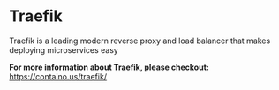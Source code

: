 # Traefik

Traefik is a leading modern reverse proxy and load balancer that makes deploying microservices easy

**For more information about Traefik, please checkout:**
https://containo.us/traefik/
